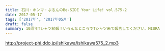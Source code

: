 ```yaml
---
title: 石川・ホンマ・ぶるんのBe-SIDE Your Life! vol.575-2
date: 2017-05-17
tags: ['2017年', '2017年05月']
draft: false
summary: 10周年Tシャツ続報！いろんなところでTシャツ来て報告してください。MIURA
---
```


http://project-phi.ddo.jp/ishikawa/ishikawa575_2.mp3
